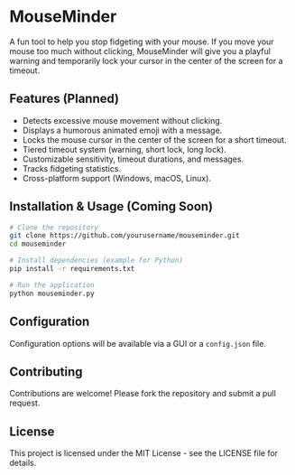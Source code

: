 # MouseMinder

A fun tool to help you stop fidgeting with your mouse. If you move your mouse too much without clicking, MouseMinder will give you a playful warning and temporarily lock your cursor in the center of the screen for a timeout.

## Features (Planned)

-   Detects excessive mouse movement without clicking.
-   Displays a humorous animated emoji with a message.
-   Locks the mouse cursor in the center of the screen for a short timeout.
-   Tiered timeout system (warning, short lock, long lock).
-   Customizable sensitivity, timeout durations, and messages.
-   Tracks fidgeting statistics.
-   Cross-platform support (Windows, macOS, Linux).

## Installation & Usage (Coming Soon)

```bash
# Clone the repository
git clone https://github.com/yourusername/mouseminder.git
cd mouseminder

# Install dependencies (example for Python)
pip install -r requirements.txt

# Run the application
python mouseminder.py
```

## Configuration

Configuration options will be available via a GUI or a `config.json` file.

## Contributing

Contributions are welcome! Please fork the repository and submit a pull request.

## License

This project is licensed under the MIT License - see the LICENSE file for details.